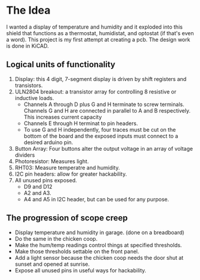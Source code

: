 # The Idea
I wanted a display of temperature and humidity and it exploded into this shield that functions as a thermostat, humidistat, and optostat (if that's even a word).
This project is my first attempt at creating a pcb. The design work is done in KiCAD. 

## Logical units of functionality
1. Display: this 4 digit, 7-segment display is driven by shift registers and transistors.
2. ULN2804 breakout: a transistor array for controlling 8 resistive or inductive loads.
    * Channels A through D plus G and H terminate to screw terminals. Channels G and H are connected in parallel to A and B respectively. This increases current capacity
    * Channels E through H terminat to pin headers.
    * To use G and H independently, four traces must be cut on the bottom of the board and the exposed inputs must connect to a desired arduino pin.
3. Button Array: Four buttons alter the output voltage in an array of voltage dividers
4. Photoresistor: Measures light.
5. RHT03: Measure temperatre and humidity.
6. I2C pin headers: allow for greater hackability.
7. All unused pins exposed.
    * D9 and D12
    * A2 and A3.
    * A4 and A5 in I2C header, but can be used for any purpose.

## The progression of scope creep  
* Display temperature and humidity in garage. (done on a breadboard)  
* Do the same in the chicken coop.
* Make the hum/temp readings control things at specified thresholds.
* Make those thresholds settable on the front panel.
* Add a light sensor because the chicken coop needs the door shut at sunset and opened at sunrise.
* Expose all unused pins in useful ways for hackability.

